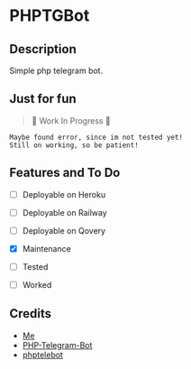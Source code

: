 # PHPTGBot

## Description
Simple php telegram bot.


## Just for fun

> :construction: Work In Progress :construction:

```
Maybe found error, since im not tested yet!
Still on working, so be patient!
```


## Features and To Do

- [ ] Deployable on Heroku
- [ ] Deployable on Railway
- [ ] Deployable on Qovery
- [x] Maintenance
- [ ] Tested
- [ ] Worked


## Credits

- [Me](https://github.com/zYxDevs)
- [PHP-Telegram-Bot](https://github.com/php-telegram-bot)
- [phptelebot](https://github.com/radyakaze/phptelebot)
